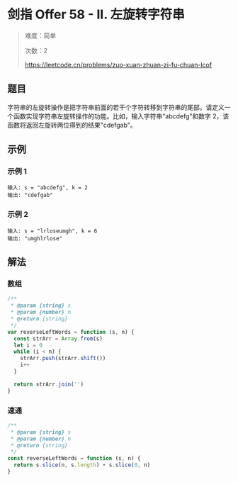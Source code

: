 # 剑指 Offer 58 - II. 左旋转字符串

> 难度：简单
>
> 次数：2
>
> https://leetcode.cn/problems/zuo-xuan-zhuan-zi-fu-chuan-lcof

## 题目

字符串的左旋转操作是把字符串前面的若干个字符转移到字符串的尾部。请定义一个函数实现字符串左旋转操作的功能。比如，输入字符串"abcdefg"和数字 2，该函数将返回左旋转两位得到的结果"cdefgab"。

## 示例

### 示例 1

```
输入: s = "abcdefg", k = 2
输出: "cdefgab"
```

### 示例 2

```
输入: s = "lrloseumgh", k = 6
输出: "umghlrlose"
```

## 解法

### 数组

```javascript
/**
 * @param {string} s
 * @param {number} n
 * @return {string}
 */
var reverseLeftWords = function (s, n) {
  const strArr = Array.from(s)
  let i = 0
  while (i < n) {
    strArr.push(strArr.shift())
    i++
  }

  return strArr.join('')
}
```

### 速通

```javascript
/**
 * @param {string} s
 * @param {number} n
 * @return {string}
 */
const reverseLeftWords = function (s, n) {
  return s.slice(n, s.length) + s.slice(0, n)
}
```
